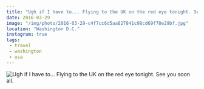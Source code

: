 ```yaml
---
title: "Ugh if I have to... Flying to the UK on the red eye tonight. See you soon all."
date: 2016-03-29
image: "/img/photo/2016-03-29-c4f7cc6d5aa827841c98cd69f78e29bf.jpg"
location: "Washington D.C."
instagram: true
tags:
 - travel
 - washington
 - usa
---
```


![Ugh if I have to... Flying to the UK on the red eye tonight. See you soon all.](/img/photo/2016-03-29-c4f7cc6d5aa827841c98cd69f78e29bf.jpg)
